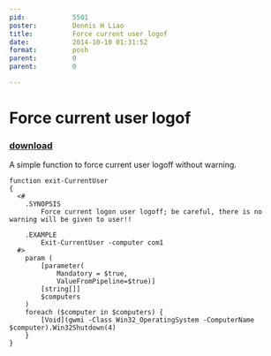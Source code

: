 ```yaml
---
pid:            5501
poster:         Dennis H Liao
title:          Force current user logof
date:           2014-10-10 01:31:52
format:         posh
parent:         0
parent:         0

---
```


# Force current user logof

### [download](5501.ps1)

A simple function to force current user logoff without warning.

```posh
function exit-CurrentUser
{
  <#
    .SYNOPSIS
        Force current logon user logoff; be careful, there is no warning will be given to user!!

    .EXAMPLE
        Exit-CurrentUser -computer com1
  #>
    param (
        [parameter(
            Mandatory = $true,
            ValueFromPipeline=$true)]
        [string[]]
        $computers
    )
    foreach ($computer in $computers) {
        [Void](gwmi -Class Win32_OperatingSystem -ComputerName $computer).Win32Shutdown(4)
    }
}
```
